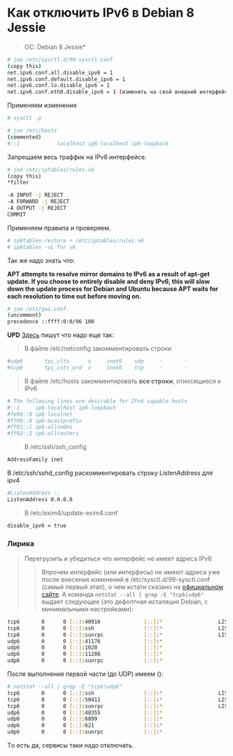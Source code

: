 # Как отключить IPv6 в Debian 8 Jessie

> OC: Debian 8 Jessie*

```bash
# joe /etc/sysctl.d/99-sysctl.conf
(copy this)
net.ipv6.conf.all.disable_ipv6 = 1
net.ipv6.conf.default.disable_ipv6 = 1
net.ipv6.conf.lo.disable_ipv6 = 1
net.ipv6.conf.eth0.disable_ipv6 = 1 (изменить на свой внешний интерфейс)
```

Применяем изменения

```bash
# sysctl -p
```

```bash
# joe /etc/hosts
(commented)
#::1            localhost ip6-localhost ip6-loopback
```

Запрещаем весь траффик на IPv6 интерфейсе. 

```bash
# joe /etc/iptables/rules.v6
(copy this)
*filter

-A INPUT -j REJECT
-A FORWARD -j REJECT
-A OUTPUT -j REJECT
COMMIT
```

Применяем правила и проверяем.

```bash
# ip6tables-restore < /etc/iptables/rules.v6
# ip6tables -vL for v6
```

Так же надо знать что:

**APT attempts to resolve mirror domains to IPv6 as a result of apt-get update. If you choose to entirely disable and deny IPv6, this will slow down the update process for Debian and Ubuntu because APT waits for each resolution to time out before moving on.**

```bash
# joe /etc/gai.conf.
(uncomment)
precedence ::ffff:0:0/96 100
```

**UPD** [Здесь](http://vacadem.ru/blog/linux-unix-and-other/disable-ipv6-in-debian.html) пишут что надо еще так: 

> В файле /etc/netconfig закомментировать строки

```bash
#udp6       tpi_clts      v     inet6    udp     -       -
#tcp6       tpi_cots_ord  v     inet6    tcp     -       -
```

> В файле /etc/hosts закомментировать **все строки**, относящиеся к IPv6

```bash
# The following lines are desirable for IPv6 capable hosts
#::1     ip6-localhost ip6-loopback
#fe00::0 ip6-localnet
#ff00::0 ip6-mcastprefix
#ff02::1 ip6-allnodes
#ff02::2 ip6-allrouters
```

> В /etc/ssh/ssh_config

```bash
AddressFamily inet
```

В /etc/ssh/sshd_config раскомментировать строку ListenAddress для ipv4

```bash
#ListenAddress ::
ListenAddress 0.0.0.0
```

> В /etc/exim4/update-exim4.conf

```bash
disable_ipv6 = true
```

### Лирика 

> Перегрузить и убедиться что интерфейс не имеет адреса IPv6
>> Впрочем интерфейс (или интерфесы) не имеют адреса уже после внесения изменений в /etc/sysctl.d/99-sysctl.conf (самый первый этап), о чем кстати сказано на [официальном сайте](https://wiki.debian.org/DebianIPv6). А команда `netstat --all | grep -E "tcp6|udp6"` выдает следующее (это дефолтная исталяция Debian, с минимальными настройками):

```bash
tcp6       0      0 [::]:40916              [::]:*                  LISTEN
tcp6       0      0 [::]:ssh                [::]:*                  LISTEN
tcp6       0      0 [::]:sunrpc             [::]:*                  LISTEN
udp6       0      0 [::]:41176              [::]:*
udp6       0      0 [::]:1020               [::]:*
udp6       0      0 [::]:11286              [::]:*
udp6       0      0 [::]:sunrpc             [::]:*
```

После выполнения первой части (до UDP) имеем ():

```bash
# netstat --all | grep -E "tcp6|udp6"
tcp6       0      0 [::]:ssh                [::]:*                  LISTEN
tcp6       0      0 [::]:50411              [::]:*                  LISTEN
tcp6       0      0 [::]:sunrpc             [::]:*                  LISTEN
udp6       0      0 [::]:48355              [::]:*
udp6       0      0 [::]:6899               [::]:*
udp6       0      0 [::]:621                [::]:*
udp6       0      0 [::]:sunrpc             [::]:*
```

Tо есть да, сервисы таки надо отключать.